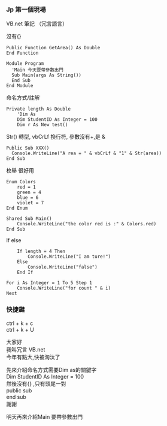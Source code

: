 ###  Jp 第一個現場  
VB.net  筆記  （冗言語言）
  
沒有{}    
```vb.net
Public Function GetArea() As Double  
End Function

Module Program
  'Main 今天要帶參數出門
  Sub Main(args As String())
  End Sub
End Module
```

命名方式/註解   
```vb.net
Private length As Double
    'Dim As
    Dim StudentID As Integer = 100
    Dim r As New test()
```

Str() 轉型, vbCrLf 換行符, 參數沒有+,是 &   
```vb.net
Public Sub XXX()
  Console.WriteLine("A rea = " & vbCrLf & "1" & Str(area))
End Sub
```

枚舉 很好用  
```vb.net    
Enum Colors
    red = 1
    green = 4
    blue = 6
    violet = 7
End Enum

Shared Sub Main()
    Console.WriteLine("the color red is :" & Colors.red)
End Sub
```

If else  
```vb.net
    If length = 4 Then
        Console.WriteLine("I am ture!")
    Else
        Console.WriteLine("false")
    End If
```

```vb.net
For i As Integer = 1 To 5 Step 1
    Console.WriteLine("for count " & i)
Next
```  

### 快捷鍵  
ctrl + k + c  
ctrl + k + U  

大家好  
我叫冗言 VB.net  
今年有點大,快被淘汰了  

先來介紹命名方式需要Dim as的關鍵字  
Dim StudentID As Integer = 100  
然後沒有{} ,只有頭尾一對    
public sub  
end sub  
謝謝  

明天再來介紹Main 要帶參數出門  
